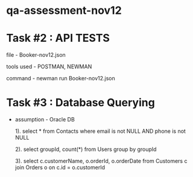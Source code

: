 # qa-assessment-nov12


# Task #2 : API TESTS

file - Booker-nov12.json

tools used - POSTMAN, NEWMAN

command - newman run Booker-nov12.json


# Task #3 : Database Querying

* assumption - Oracle DB

  1). select * from Contacts where email is not NULL AND phone is not NULL
  
  2). select groupId, count(*) from Users group by groupId
  
  3). select c.customerName, o.orderId, o.orderDate from Customers c join Orders o on c.id = o.customerId
